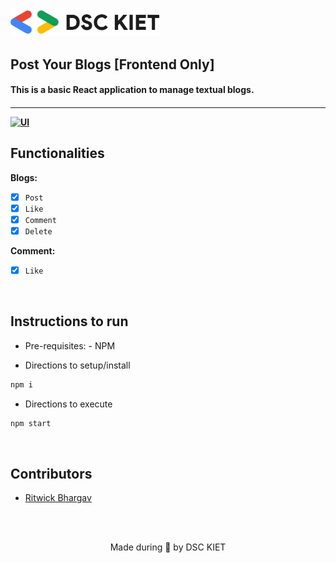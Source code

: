 <p align="left">
	<img width="240" src="https://raw.githubusercontent.com/dsckiet/resources/master/dsckiet-logo.png" />
	<h2 align="left"> Post Your Blogs [Frontend Only] </h2>
	<h4 align="left"> This is a basic React application to manage textual blogs. <h4>
</p>

---

[![UI ](https://img.shields.io/badge/User%20Interface-Link%20to%20UI-orange?style=for-the-badge&logo=appveyor)](https://post-your-blogs.netlify.app)

## Functionalities

**Blogs:**

- [x] `Post`
- [x] `Like`
- [x] `Comment`
- [x] `Delete`

**Comment:**

- [x] `Like`

<br>

## Instructions to run

- Pre-requisites: - NPM

- Directions to setup/install

```bash
npm i
```

- Directions to execute

```bash
npm start
```

<br>

## Contributors

- [Ritwick Bhargav](https://github.com/ritwickbhargav80)

<br>
<br>

<p align="center">
	Made during 🌙 by DSC KIET
</p>
